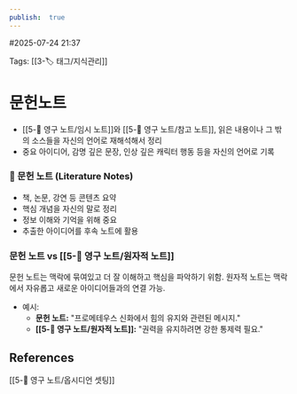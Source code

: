 ```yaml
---
publish:  true
---
```

#2025-07-24 21:37

Tags: [[3-🏷️ 태그/지식관리]]

# 문헌노트

- [[5-💎 영구 노트/임시 노트]]와 [[5-💎 영구 노트/참고 노트]], 읽은 내용이나 그 밖의 소스들을 자신의 언어로 재해석해서 정리
- 중요 아이디어, 감명 깊은 문장, 인상 깊은 캐릭터 행동 등을 자신의 언어로 기록
### 📄 문헌 노트 (Literature Notes)

- 책, 논문, 강연 등 콘텐츠 요약
- 핵심 개념을 자신의 말로 정리
- 정보 이해와 기억을 위해 중요
- 추출한 아이디어를 후속 노트에 활용
### 문헌 노트 vs [[5-💎 영구 노트/원자적 노트]]
문헌 노트는 맥락에 묶여있고 더 잘 이해하고 핵심을 파악하기 위함.
원자적 노트는 맥락에서 자유롭고 새로운 아이디어들과의 연결 가능.

- 예시:
    - **문헌 노트:** "프로메테우스 신화에서 힘의 유지와 관련된 메시지."
    - **[[5-💎 영구 노트/원자적 노트]]:** "권력을 유지하려면 강한 통제력 필요."

## References
 [[5-💎 영구 노트/옵시디언 셋팅]]
